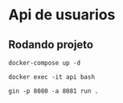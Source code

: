 # Api de usuarios

## Rodando projeto

```shell
docker-compose up -d
```

```shell
docker exec -it api bash
```

```shell
gin -p 8080 -a 8081 run .
```